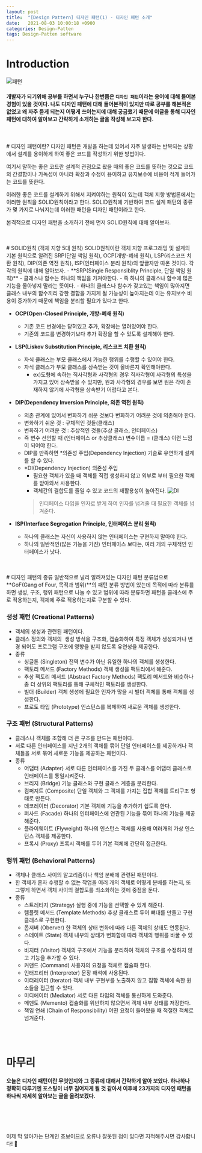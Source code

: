 ```yaml
---
layout: post
title:  "[Design Pattern] 디자인 패턴(1) - 디자인 패턴 소개"
date:   2021-08-03 10:00:18 +0900
categories: Design-Patten
tags: Design-Patten software
---
```

# Introduction

![패턴](/img/pattern01.jpg)
>
#### 개발자가 되기위해 공부를 하면서 누구나 한번쯤은 `디자인 패턴`이라는 용어에 대해 들어본 경험이 있을 것이다. 나도 디자인 패턴에 대해 들어본적이 있지만 따로 공부를 해본적은 없었고 왜 자주 듣게 되는지 어떻게 쓰이는지에 대해 궁금했기 때문에 이글을 통해 디자인 패턴에 대하여 알아보고 간략하게 소개하는 글을 작성해 보고자 한다.

<br>
<br>
# 디자인 패턴이란?
디자인 패턴은 개발을 하는데 있어서 자주 발생하는 반복되는 상황에서 설계를 용이하게 하여 좋은 코드를 작성하기 위한 방법이다.

여기서 말하는 좋은 코드란 설계적 관점으로 봤을 때의 좋은 코드를 뜻하는 것으로 코드의 간결함이나 가독성이 아니라 확장과 수정이 용이하고 유지보수에 비용이 적게 들어가는 코드를 뜻한다.

이러한 좋은 코드를 설계하기 위해서 지켜야하는 원칙이 있는데 객체 지향 방법론에서는 이러한 원칙을 SOLID원칙이라고 한다. SOLID원칙에 기반하여 코드 설계 패턴의 종류가 몇 가지로 나눠지는데 이러한 패턴을 디자인 패턴이라고 한다.

본격적으로 디자인 패턴을 소개하기 전에 먼저 SOLID원칙에 대해 알아보자.

<br>
<br>
# SOLID원칙 (객체 지향 5대 원칙)
SOLID원칙이란 객체 지향 프로그래밍 및 설계의 기본 원칙으로 알려진 SRP(단일 책임 원칙), OCP(개방-폐쇄 원칙), LSP(리스코프 치환 원칙), DIP(의존 역전 원칙), ISP(인터페이스 분리 원칙)의 앞글자만 따온 것이다. 각각의 원칙에 대해 알아보자.
- **SRP(Single Responsiblity Principle, 단일 책임 원칙)**
  - 클래스나 함수는 하나의 책임을 가져야한다.
  - 즉 하나의 클래스나 함수에 많은 기능을 몰아넣지 말라는 뜻이다.
  - 하나의 클래스나 함수가 갖고있는 책임이 많아지면 클래스 내부의 함수끼리 강한 결합을 가지게 될 가능성이 높아지는데 이는 유지보수 비용이 증가하기 때문에 책임을 분리할 필요가 있다고 한다.

- **OCP(Open-Closed Principle, 개방-폐쇄 원칙)**
  - 기존 코드 변경에는 닫혀있고 추가, 확장에는 열려있어야 한다.
  - 기존의 코드를 변경하기보다 추가 확장을 할 수 있도록 설계해야 한다.

- **LSP(Liskov Substitution Principle, 리스코프 치환 원칙)**
  - 자식 클래스는 부모 클래스에서 가능한 행위를 수행할 수 있어야 한다.
  - 자식 클래스가 부모 클래스를 상속받는 것이 올바른지 확인해야한다.
  	- ex)도형에 속하는 직사각형과 사각형의 경우 직사각형이 사각형의 특성을 가지고 있어 상속받을 수 있지만, 원과 사각형의 경우를 보면 원은 각이 존재하지 않기에 사각형을 상속받기 어렵다고 본다.

- **DIP(Dependency Inversion Principle, 의존 역전 원칙)**
  - 의존 관계에 있어서 변화하기 쉬운 것보다 변화하기 어려운 것에 의존해야 한다.
  - 변화하기 쉬운 것 : 구체적인 것들(클래스)
  - 변화하기 어려운 것 : 추상적인 것들(추상 클래스, 인터페이스)
  - 즉 변수 선언할 때 (인터페이스 or 추상클래스) 변수이름 = (클래스) 이런 느낌이 되어야 한다.
  - DIP를 만족하면 *의존성 주입(Dependency Injection) 기술로 유연하게 설계를 할 수 있다.
  - *DI(Dependency Injection) 의존성 주입
  	- 필요한 객체가 있을 때 객체를 직접 생성하지 않고 외부로 부터 필요한 객체를 받아와서 사용한다.
  	- 객체간의 결합도를 줄일 수 있고 코드의 재활용성이 높아진다.
    ![DI](/img/DI.png)
    > 인터페이스 타입을 인자로 받게 하여 인자를 넘겨줄 때 필요한 객체를 넘겨준다.

- **ISP(Interface Segregation Principle, 인터페이스 분리 원칙)**
  - 하나의 클래스는 자신이 사용하지 않는 인터페이스는 구현하지 말아야 한다.
  - 하나의 일반적인(많은 기능을 가진) 인터페이스 보다는, 여러 개의 구체적인 인터페이스가 낫다.

<br>
<br>
# 디자인 패턴의 종류
일반적으로 널리 알려져있는 디자인 패턴 분류법으로 **GoF(Gang of Four, 목적과 범위)**의 패턴 분류 방법이 있는데 목적에 따라 분류를 하면 생성, 구조, 행위 패턴으로 나눌 수 있고 범위에 따라 분류하면 패턴을 클래스에 주로 적용하는지, 객체에 주로 적용하는지로 구분할 수 있다.

### 생성 패턴 (Creational Patterns)
- 객체의 생성과 관련된 패턴이다.
- 클래스 정의와 객체의  생성 방식을 구조화, 캡슐화하여 특정 객체가 생성되거나 변경 되어도 프로그램 구조에 영향을 받지 않도록 유연성을 제공한다.
- 종류
  - 싱글톤 (Singleton)
  전역 변수가 아닌 유일한 하나의 객체를 생성한다.
  - 팩토리 메서드 (Factory Methods)
  객체 생성을 팩토리에서 해준다.
  - 추상 팩토리 메서드 (Abstract Factory Methods)
  팩토리 메서드와 비슷하나 좀 더 상위의 팩토리를 통해 구체적인 팩토리를 생성한다.
  - 빌더 (Builder)
  객체 생성에 필요한 인자가 많을 시 빌더 객체를 통해 객체를 생성한다.
  - 프로토 타입 (Prototype)
  인스턴스를 복제하여 새로운 객체를 생성한다.

### 구조 패턴 (Structural Patterns)
- 클래스나 객체를 조합해 더 큰 구조를 만드는 패턴이다.
- 서로 다른 인터페이스를 지닌 2개의 객체를 묶어 단일 인터페이스를 제공하거나 객체들을 서로 묶어 새로운 기능을 제공하는 패턴이다.
- 종류
	- 어댑터 (Adapter)
  서로 다른 인터페이스를 가진 두 클래스를 어댑터 클래스로 인터페이스를 통일시켜준다.
  - 브리지 (Bridge)
  기능 클래스와 구현 클래스 계층을 분리한다.
  - 컴퍼지트 (Composite)
  단일 객체와 그 객체를 가지는 집합 객체를 트리구조 형태로 만든다.
  - 데코레이터 (Decorator)
  기본 객체에 기능을 추가하기 쉽도록 한다.
  - 퍼사드 (Facade)
  하나의 인터페이스에 연관된 기능을 묶어 하나의 기능을 제공해준다.
  - 플라이웨이트 (Flyweight)
  하나의 인스턴스 객체를 사용해 여러개의 가상 인스턴스 객체를 제공한다.
  - 프록시 (Proxy)
  프록시 객체를 두어 기본 객체에 간단히 접근한다.

### 행위 패턴 (Behavioral Patterns)
- 객체나 클래스 사이의 알고리즘이나 책임 분배에 관련된 패턴이다.
- 한 객체가 혼자 수행할 수 없는 작업을 여러 개의 객체로 어떻게 분배를 하는지, 또 그렇게 하면서 객체 사이의 결합도를 최소화하는 것에 중점을 둔다.
- 종류
	- 스트레티지 (Strategy)
  실행 중에 기능을 선택할 수 있게 해준다.
  - 템플릿 메서드 (Template Methods)
  추상 클래스르 두어 뼈대를 만들고 구현 클래스로 구현한다.
  - 옵저버 (Oberver)
  한 객체의 상태 변화에 따라 다른 객체의 상태도 연동된다.
  - 스테이트 (State)
  객체 내부의 상태가 변화함에 따라 객체의 행위를 바꿀 수 있다.
  - 비지터 (Visitor)
  객체의 구조에서 기능을 분리하여 객체의 구조를 수정하지 않고 기능을 추가할 수 있다.
  - 커맨드 (Command)
  사용자의 요청을 객체로 캡슐화 한다.
  - 인터프리터 (Interpreter)
  문장 해석에 사용된다.
  - 이터레이터 (Iterator)
  객체 내부 구현부를 노출하지 않고 집합 객체에 속한 원소들을 접근할 수 있다.
  - 미디에이터 (Mediator)
  서로 다른 타입의 객체를 통신하게 도와준다.
  - 메멘토 (Memento)
  캡슐화를 위반하지 않으면서 객체 내부 상태를 저장한다.
  - 책임 연쇄 (Chain of Responsibility)
  어떤 요청이 들어왔을 때 적절한 객체로 넘겨준다.

<br><br>

# 마무리
#### 오늘은 디자인 패턴이란 무엇인지와 그 종류에 대해서 간략하게 알아 보았다. 하나하나 정확히 다루기엔 포스팅이 너무 길어지게 될 것 같아서 이후에 23가지의 디자인 패턴을 하나씩 자세히 알아보는 글을 올려보겠다.


<br>
<br>
<br>
<br>
이제 막 알아가는 단계인 초보이므로 오류나 잘못된 점이 있다면 지적해주시면 감사합니다! 🥰
